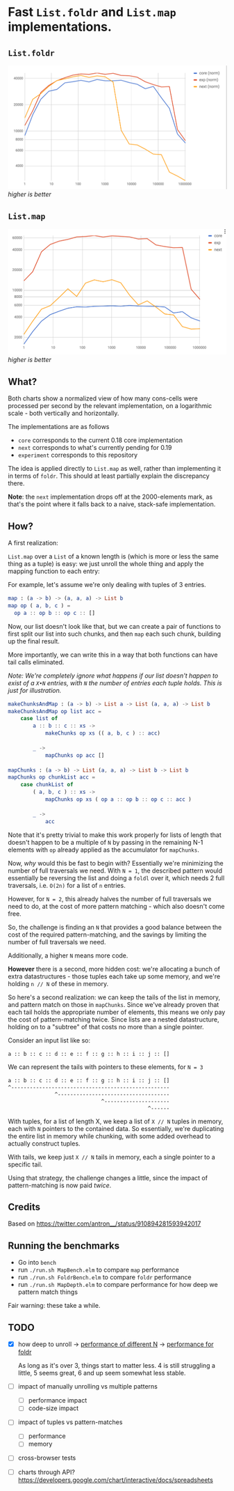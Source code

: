 # Fast `List.foldr` and `List.map` implementations.

## `List.foldr`

![map](charts/foldr.png)
_higher is better_

## `List.map`

![map](charts/map.png)
_higher is better_

## What?

Both charts show a normalized view of how many cons-cells were processed per second by the relevant implementation, on a logarithmic scale - both vertically and horizontally.

The implementations are as follows
- `core` corresponds to the current 0.18 core implementation
- `next` corresponds to what's currently pending for 0.19
- `experiment` corresponds to this repository

The idea is applied directly to `List.map` as well, rather than implementing it in terms of `foldr`. This should at least partially explain the discrepancy there.

**Note**: the `next` implementation drops off at the 2000-elements mark, as that's the point where it falls back to a naive, stack-safe implementation.

## How?

A first realization:

`List.map` over a `List` of a known length is (which is more or less the same thing as a tuple) is easy: we just unroll the whole thing and apply the mapping function to each entry:

For example, let's assume we're only dealing with tuples of 3 entries.

```elm
map : (a -> b) -> (a, a, a) -> List b
map op ( a, b, c ) =
  op a :: op b :: op c :: []
```

Now, our list doesn't look like that, but we can create a pair of functions to first split our list into such chunks, and then `map` each such chunk, building up the final result.

More importantly, we can write this in a way that both functions can have tail calls eliminated.

_Note: We're completely ignore what happens if our list doesn't happen to exist of a `X•N` entries, with `N` the number of entries each tuple holds. This is just for illustration._

```elm
makeChunksAndMap : (a -> b) -> List a -> List (a, a, a) -> List b
makeChunksAndMap op list acc =
    case list of
        a :: b :: c :: xs ->
            makeChunks op xs (( a, b, c ) :: acc)

        _ ->
            mapChunks op acc []

mapChunks : (a -> b) -> List (a, a, a) -> List b -> List b
mapChunks op chunkList acc =
    case chunkList of
        ( a, b, c ) :: xs ->
            mapChunks op xs ( op a :: op b :: op c :: acc )

        _ ->
            acc
```

Note that it's pretty trivial to make this work properly for lists of length that doesn't happen to be a multiple of `N` by passing in the remaining N-1 elements with `op` already applied as the accumulator for `mapChunks`.

Now, _why_ would this be fast to begin with? Essentially we're minimizing the number of full traversals we need. With `N = 1`, the described pattern would essentially be reversing the list and doing a `foldl` over it, which needs 2 full traversals, i.e. `O(2n)` for a list of `n` entries.

However, for `N = 2`, this already halves the number of full traversals we need to do, at the cost of more pattern matching - which also doesn't come free.

So, the challenge is finding an `N` that provides a good balance between the cost of the required pattern-matching, and the savings by limiting the number of full traversals we need.

Additionally, a higher `N` means more code.

**However** there is a second, more hidden cost: we're allocating a bunch of extra datastructures - those tuples each take up some memory, and we're holding `n // N` of these in memory.

So here's a second realization: we can keep the tails of the list in memory, and pattern match on those in `mapChunks`. Since we've already proven that each tail holds the appropriate number of elements, this means we only pay the cost of pattern-matching twice. Since lists are a nested datastructure, holding on to a "subtree" of that costs no more than a single pointer.

Consider an input list like so:

```
a :: b :: c :: d :: e :: f :: g :: h :: i :: j :: []
```

We can represent the tails with pointers to these elements, for `N = 3`

```
a :: b :: c :: d :: e :: f :: g :: h :: i :: j :: []
^---------------------------------------------------
               ^------------------------------------
                              ^---------------------
                                             ^------
```

With tuples, for a list of length X, we keep a list of `X // N` tuples in memory, each with `N` pointers to the contained data. So essentially, we're duplicating the entire list in memory while chunking, with some added overhead to actually construct tuples.

With tails, we keep just `X // N` tails in memory, each a single pointer to a specific tail.

Using that strategy, the challenge changes a little, since the impact of pattern-matching is now paid _twice_.

## Credits

Based on https://twitter.com/antron__/status/910894281593942017

## Running the benchmarks

- Go into `bench`
- run `./run.sh MapBench.elm` to compare `map` performance
- run `./run.sh FoldrBench.elm` to compare `foldr` performance
- run `./run.sh MapDepth.elm` to compare performance for how deep we pattern match things

Fair warning: these take a while.

## TODO

- [x] how deep to unroll
   -> [performance of different N](charts/depth.png)
   -> [performance for foldr](charts/foldrdepth.png)

   As long as it's over 3, things start to matter less. 4 is still struggling a little, 5 seems great, 6 and up seem somewhat less stable.
- [ ] impact of manually unrolling vs multiple patterns
  - [ ] performance impact
  - [ ] code-size impact
- [ ] impact of tuples vs pattern-matches
  - [ ] performance
  - [ ] memory
- [ ] cross-browser tests
- [ ] charts through API? https://developers.google.com/chart/interactive/docs/spreadsheets
